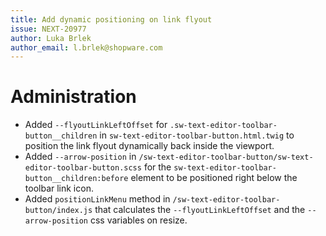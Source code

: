 ```yaml
---
title: Add dynamic positioning on link flyout
issue: NEXT-20977
author: Luka Brlek
author_email: l.brlek@shopware.com
---
```

# Administration
* Added `--flyoutLinkLeftOffset` for `.sw-text-editor-toolbar-button__children` in `sw-text-editor-toolbar-button.html.twig` to position the link flyout dynamically back inside the viewport.
* Added `--arrow-position` in `/sw-text-editor-toolbar-button/sw-text-editor-toolbar-button.scss` for the `sw-text-editor-toolbar-button__children:before` element to be positioned right below the toolbar link icon.
* Added `positionLinkMenu` method in `/sw-text-editor-toolbar-button/index.js` that calculates the `--flyoutLinkLeftOffset` and the `--arrow-position` css variables on resize.
